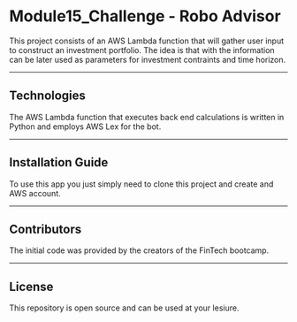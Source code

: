 # Module15_Challenge - Robo Advisor

This project consists of an AWS Lambda function that will gather user input to construct an investment portfolio. The idea is that with the information can be later used as parameters for investment contraints and time horizon. 

---

## Technologies

The AWS Lambda function that executes back end calculations is written in Python and employs AWS Lex for the bot.

---

## Installation Guide

To use this app you just simply need to clone this project and create and AWS account.

---


## Contributors

The initial code was provided by the creators of the FinTech bootcamp.

---


## License

This repository is open source and can be used at your lesiure.

